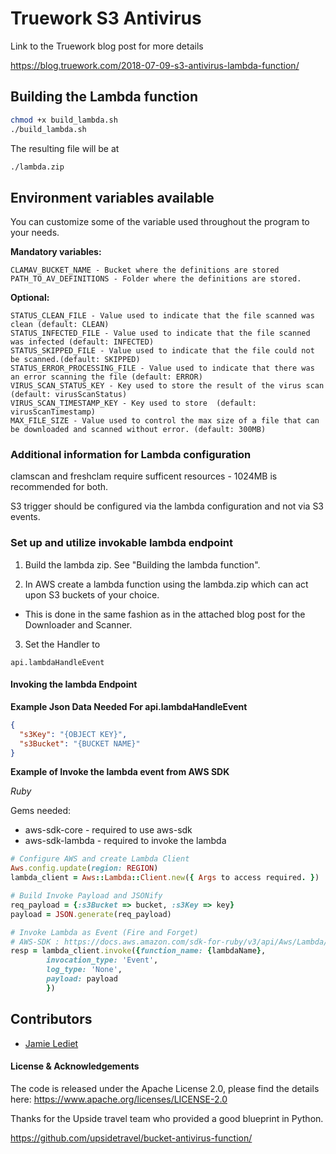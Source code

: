 # Truework S3 Antivirus

Link to the Truework blog post for more details

https://blog.truework.com/2018-07-09-s3-antivirus-lambda-function/


## Building the Lambda function

```bash
chmod +x build_lambda.sh
./build_lambda.sh
```

The resulting file will be at

```bash
./lambda.zip
```

## Environment variables available

You can customize some of the variable used throughout the program to your needs.

**Mandatory variables:**

```
CLAMAV_BUCKET_NAME - Bucket where the definitions are stored
PATH_TO_AV_DEFINITIONS - Folder where the definitions are stored.
```

**Optional:**

```
STATUS_CLEAN_FILE - Value used to indicate that the file scanned was clean (default: CLEAN)
STATUS_INFECTED_FILE - Value used to indicate that the file scanned was infected (default: INFECTED)
STATUS_SKIPPED_FILE - Value used to indicate that the file could not be scanned.(default: SKIPPED)
STATUS_ERROR_PROCESSING_FILE - Value used to indicate that there was an error scanning the file (default: ERROR)
VIRUS_SCAN_STATUS_KEY - Key used to store the result of the virus scan (default: virusScanStatus)
VIRUS_SCAN_TIMESTAMP_KEY - Key used to store  (default: virusScanTimestamp)
MAX_FILE_SIZE - Value used to control the max size of a file that can be downloaded and scanned without error. (default: 300MB)
```

### Additional information for Lambda configuration

clamscan and freshclam require sufficent resources - 1024MB is recommended for both.

S3 trigger should be configured via the lambda configuration and not via S3 events.

### Set up and utilize invokable lambda endpoint

1. Build the lambda zip. See  "Building the lambda function".

2. In AWS create a lambda function using the lambda.zip which can act upon S3 buckets of your choice.
 - This is done in the same fashion as in the attached blog post for the Downloader and Scanner.

3.  Set the Handler to
```
api.lambdaHandleEvent
```

#### Invoking the lambda Endpoint
**Example Json Data Needed For api.lambdaHandleEvent**
```json
{
  "s3Key": "{OBJECT KEY}",
  "s3Bucket": "{BUCKET NAME}"
}
```
**Example of Invoke the lambda event from AWS SDK**

_*Ruby*_

Gems needed:
- aws-sdk-core - required to use aws-sdk
- aws-sdk-lambda - required to invoke the lambda
```ruby
# Configure AWS and create Lambda Client
Aws.config.update(region: REGION)
lambda_client = Aws::Lambda::Client.new({ Args to access required. })

# Build Invoke Payload and JSONify
req_payload = {:s3Bucket => bucket, :s3Key => key}
payload = JSON.generate(req_payload)

# Invoke Lambda as Event (Fire and Forget)
# AWS-SDK : https://docs.aws.amazon.com/sdk-for-ruby/v3/api/Aws/Lambda/Client.html#invoke-instance_method
resp = lambda_client.invoke({function_name: {lambdaName},
        invocation_type: 'Event',
        log_type: 'None',
        payload: payload
        })
```


## Contributors

- [Jamie Lediet](https://github.com/jlediet)

#### License & Acknowledgements

The code is released under the Apache License 2.0, please find the details here:
https://www.apache.org/licenses/LICENSE-2.0

Thanks for the Upside travel team who provided a good blueprint in Python.

https://github.com/upsidetravel/bucket-antivirus-function/